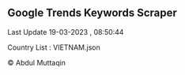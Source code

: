 

## Google Trends Keywords Scraper 
 
Last Update 19-03-2023 , 08:50:44

Country List :
VIETNAM.json



© Abdul Muttaqin 
